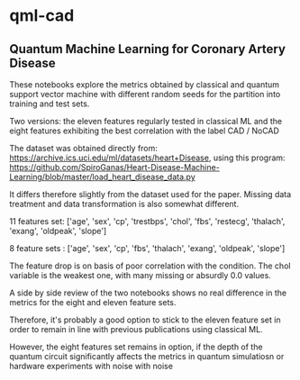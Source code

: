 # qml-cad

## Quantum Machine Learning  for Coronary Artery Disease

These notebooks explore the metrics obtained by classical and quantum support vector machine with different random seeds for the partition into training and test sets.

Two versions: the eleven features regularly tested in classical ML and the eight features exhibiting the best correlation with the label CAD / NoCAD

The dataset was obtained directly from: https://archive.ics.uci.edu/ml/datasets/heart+Disease, using this program: https://github.com/SpiroGanas/Heart-Disease-Machine-Learning/blob/master/load_heart_disease_data.py

It differs therefore slightly from the dataset used for the paper. Missing data treatment and data transformation is also somewhat different.

11 features set: ['age', 'sex', 'cp', 'trestbps', 'chol', 'fbs', 'restecg', 'thalach', 'exang', 'oldpeak', 'slope']

8 feature sets : ['age', 'sex', 'cp', 'fbs', 'thalach', 'exang', 'oldpeak', 'slope']

The feature drop is on basis of poor correlation with the condition. The chol variable is the weakest one, with many missing or absurdly 0.0 values.

A side by side review of the two notebooks shows no real difference in the metrics for the eight and eleven feature sets. 

Therefore, it's probably a good option to stick to the eleven feature set in order to remain in line with previous publications using classical ML. 

However, the eight features set remains in option, if the depth of the quantum circuit significantly affects the metrics in quantum simulatiosn or hardware experiments with noise with noise 

